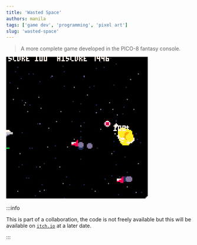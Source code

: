 ```yaml
---
title: 'Wasted Space'
authors: manila
tags: ['game dev', 'programming', 'pixel art']
slug: 'wasted-space'
---
```


> A more complete game developed in the PICO-8 fantasy console.

![Wasted Space Demo](./demo.gif)

<!-- truncate -->

:::info

This is part of a collaboration, the code is not freely available but this will be available on [`itch.io`](https://itch.io) at a later date.

:::
